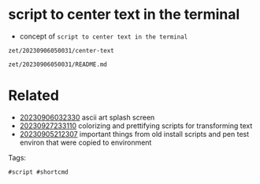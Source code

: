 # script to center text in the terminal

- concept of `script to center text in the terminal`

```
zet/20230906050031/center-text
```

` zet/20230906050031/README.md `

# Related

- [20230906032330](/zet/20230906032330/README.md) ascii art splash screen
- [20230927233110](/zet/20230927233110/README.md) colorizing and prettifying scripts for transforming text
- [20230905212307](/zet/20230905212307/README.md) important things from old install scripts and pen test environ that were copied to environment

Tags:

    #script #shortcmd
